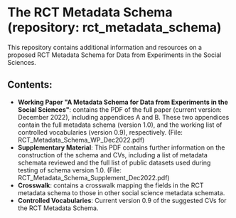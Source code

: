 # The RCT Metadata Schema (repository: rct_metadata_schema)

This repository contains additional information and resources on a proposed RCT Metadata Schema for Data from Experiments in the Social Sciences.

## Contents:

- **Working Paper "A Metadata Schema for Data from Experiments in the Social Sciences"**: contains the PDF of the full paper (current version: December 2022), including appendices A and B. These two appendices contain the full metadata schema (version 1.0), and the working list of controlled vocabularies (version 0.9), respectively. (File: RCT_Metadata_Schema_WP_Dec2022.pdf)
- **Supplementary Material**: This PDF contains further information on the construction of the schema and CVs, including a list of metadata schemata reviewed and the full list of public datasets used during testing of schema version 1.0. (File: RCT_Metadata_Schema_Supplement_Dec2022.pdf)
- **Crosswalk**: contains a crosswalk mapping the fields in the RCT metadata schema to those in other social science metadata schemata.
- **Controlled Vocabularies**: Current version 0.9 of the suggested CVs for the RCT Metadata Schema.
